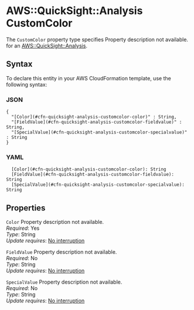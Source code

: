 # AWS::QuickSight::Analysis CustomColor<a name="aws-properties-quicksight-analysis-customcolor"></a>

<a name="aws-properties-quicksight-analysis-customcolor-description"></a>The `CustomColor` property type specifies Property description not available\. for an [AWS::QuickSight::Analysis](aws-resource-quicksight-analysis.md)\.

## Syntax<a name="aws-properties-quicksight-analysis-customcolor-syntax"></a>

To declare this entity in your AWS CloudFormation template, use the following syntax:

### JSON<a name="aws-properties-quicksight-analysis-customcolor-syntax.json"></a>

```
{
  "[Color](#cfn-quicksight-analysis-customcolor-color)" : String,
  "[FieldValue](#cfn-quicksight-analysis-customcolor-fieldvalue)" : String,
  "[SpecialValue](#cfn-quicksight-analysis-customcolor-specialvalue)" : String
}
```

### YAML<a name="aws-properties-quicksight-analysis-customcolor-syntax.yaml"></a>

```
  [Color](#cfn-quicksight-analysis-customcolor-color): String
  [FieldValue](#cfn-quicksight-analysis-customcolor-fieldvalue): String
  [SpecialValue](#cfn-quicksight-analysis-customcolor-specialvalue): String
```

## Properties<a name="aws-properties-quicksight-analysis-customcolor-properties"></a>

`Color` <a name="cfn-quicksight-analysis-customcolor-color"></a>
Property description not available\.  
_Required_: Yes  
_Type_: String  
_Update requires_: [No interruption](https://docs.aws.amazon.com/AWSCloudFormation/latest/UserGuide/using-cfn-updating-stacks-update-behaviors.html#update-no-interrupt)

`FieldValue` <a name="cfn-quicksight-analysis-customcolor-fieldvalue"></a>
Property description not available\.  
_Required_: No  
_Type_: String  
_Update requires_: [No interruption](https://docs.aws.amazon.com/AWSCloudFormation/latest/UserGuide/using-cfn-updating-stacks-update-behaviors.html#update-no-interrupt)

`SpecialValue` <a name="cfn-quicksight-analysis-customcolor-specialvalue"></a>
Property description not available\.  
_Required_: No  
_Type_: String  
_Update requires_: [No interruption](https://docs.aws.amazon.com/AWSCloudFormation/latest/UserGuide/using-cfn-updating-stacks-update-behaviors.html#update-no-interrupt)
